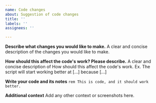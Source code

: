 ```yaml
---
name: Сode changes
about: Suggestion of code changes
title: ''
labels: ''
assignees: ''

---
```

**Describe what changes you would like to make.**
A clear and concise description of the changes you would like to make.

**How should this affect the code's work? Please describe.**
A clear and concise description of How should this affect the code's work. Ex. The script will start working better at [...] because [...]

**Write your code and its notes**
`rem This is code, and it should work better.`

**Additional context**
Add any other context or screenshots here.
